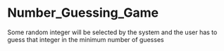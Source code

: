 # Number_Guessing_Game
Some random integer will be selected by the system and the user has to guess that integer in the minimum number of guesses
